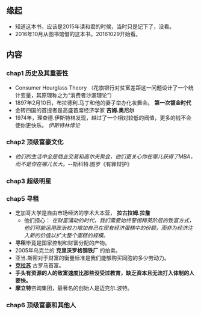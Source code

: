 ##  缘起
+ 知道这本书，应该是2015年读和君的时候，当时只是记下了，没看。
+ 2016年10月从图书馆借的这本书。20161029开始看。


##  内容
###

###  chap1 历史及其重要性
+ Consumer Hourglass Theory （花旗银行对贫富差距这一问题设计了一个统计变量，其原理称之为“消费者沙漏理论”）
+ 1897年2月10日，布拉德利.马丁和他的妻子举办化妆舞会。 **第一次镀金时代**
+ 金砖四国的首提者是高盛首席经济学家 **吉姆.奥尼尔**
+ 1974年，理查德.伊斯特林发现，越过了一个相对较低的阀值，更多的钱不会使你更快乐。 *伊斯特林悖论*

###  chap2 顶级富豪文化
+ *他们的生活中全是商业交易和高尔夫聚会，他们更关心你在哪儿获得了MBA，而不是你在哪儿长大。*--斯科特.图罗《有罪辩护》


###  chap3 超级明星


###  chap5 寻租
+ 芝加哥大学是自由市场经济的学术大本营， **拉古拉姆.拉詹** 
	+ 他们担心： *在财富涌动的时代，我们需要始终警惕精英阶层的致富方式，他们可能运用政治权力增加自己在现有经济蛋糕中的份额，而非为经济注入新的价值以扩大整个蛋糕的规模。*
+ **寻租**毕竟是国家控制和财富分配的产物。
+ 2005年乌克兰的 **克里沃罗格钢铁厂** 的拍卖。
+ 亚当.斯密对于财富的衡量标准是我们能够购买同胞的多少劳动力。
+ **[克拉苏](http://baike.baidu.com/link?url=ccBEweJb9yu89DPD9ABY3yaGBFN_vdla_spM8lieW7mSW2jG2sC4_msEaGRzZT_MMB71eJx6Rr1FBG_7MHFP_aaaHJSAx7AXHcOIFeOugxZKmlSIH1irWMUhCCi8bows)** 古罗马首富。
+ **手头有资源的人的致富速度比那些没受过教育，缺乏资本且无法打入体制的人要快。**
+ **摩立特**咨询集团，最著名的创始人是迈克尔.波特。

###  chap6 顶级富豪和其他人

